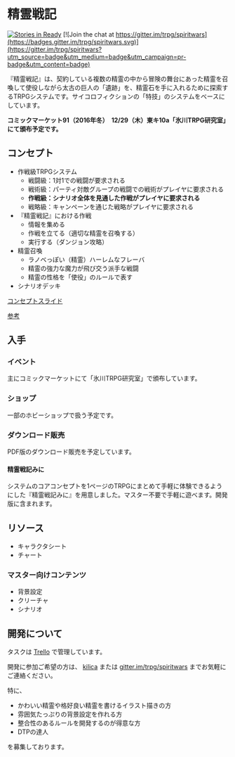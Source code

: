 # 精霊戦記

[![Stories in Ready](https://badge.waffle.io/trpg/spiritwars.png?label=ready&title=Ready)](https://waffle.io/trpg/spiritwars)
[![Join the chat at https://gitter.im/trpg/spiritwars](https://badges.gitter.im/trpg/spiritwars.svg)](https://gitter.im/trpg/spiritwars?utm_source=badge&utm_medium=badge&utm_campaign=pr-badge&utm_content=badge)

『精霊戦記』は、契約している複数の精霊の中から冒険の舞台にあった精霊を召喚して使役しながら太古の巨人の「遺跡」を、精霊石を手に入れるために探索するTRPGシステムです。サイコロフィクションの「特技」のシステムをベースにしています。

__コミックマーケット91（2016年冬）　12/29（木）東キ10a「氷川TRPG研究室」にて頒布予定です。__

## コンセプト

* 作戦級TRPGシステム
    * 戦闘級：1対1での戦闘が要求される
    * 戦術級：パーティ対敵グループの戦闘での戦術がプレイヤに要求される
    * __作戦級：シナリオ全体を見通した作戦がプレイヤに要求される__
    * 戦略級：キャンペーンを通じた戦略がプレイヤに要求される
* 『精霊戦記』における作戦
    * 情報を集める
    * 作戦を立てる（適切な精霊を召喚する）
    * 実行する（ダンジョン攻略）
* 精霊召喚
    * ラノベっぽい（精霊）ハーレムなフレーバ
    * 精霊の強力な魔力が飛び交う派手な戦闘
    * 精霊の性格を「使役」のルールで表す
* シナリオデッキ


[コンセプトスライド](https://docs.google.com/presentation/d/1Zo4HjkYlkvHbaK3ymP7exIP0LSOW21YZO-7a9Qh5mbc/edit?usp=sharing)


[参考](http://trpg-labo.com/labo/page/43)

## 入手

### イベント

主にコミックマーケットにて「氷川TRPG研究室」で頒布しています。

### ショップ

一部のホビーショップで扱う予定です。

### ダウンロード販売

PDF版のダウンロード販売を予定しています。

#### 精霊戦記みに

システムのコアコンセプトを1ページのTRPGにまとめて手軽に体験できるようにした『精霊戦記みに』を用意しました。マスター不要で手軽に遊べます。開発版に含まれます。

## リソース

* キャラクタシート
* チャート

### マスター向けコンテンツ

* 背景設定
* クリーチャ
* シナリオ

## 開発について

タスクは [Trello](https://trello.com/b/qSM7btuM/-) で管理しています。

開発に参加ご希望の方は、 [kilica](https://twitter.com/kilica) または [gitter.im/trpg/spiritwars](https://gitter.im/trpg/spiritwars) までお気軽にご連絡ください。

特に、

* かわいい精霊や格好良い精霊を書けるイラスト描きの方
* 雰囲気たっぷりの背景設定を作れる方
* 整合性のあるルールを開発するのが得意な方
* DTPの達人

を募集しております。
